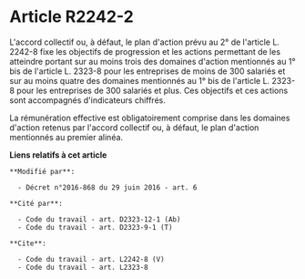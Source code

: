# Article R2242-2

L'accord collectif ou, à défaut, le plan d'action prévu au 2° de l'article L. 2242-8 fixe les objectifs de progression et les
actions permettant de les atteindre portant sur au moins trois des domaines d'action mentionnés au 1° bis de l'article L.
2323-8 pour les entreprises de moins de 300 salariés et sur au moins quatre des domaines mentionnés au 1° bis de l'article L.
2323-8 pour les entreprises de 300 salariés et plus. Ces objectifs et ces actions sont accompagnés d'indicateurs chiffrés. 

La rémunération effective est obligatoirement comprise dans les domaines d'action retenus par l'accord collectif ou, à
défaut, le plan d'action mentionnés au premier alinéa.

**Liens relatifs à cet article**

	**Modifié par**:

	  - Décret n°2016-868 du 29 juin 2016 - art. 6

	**Cité par**:

	  - Code du travail - art. D2323-12-1 (Ab)
	  - Code du travail - art. D2323-9-1 (T)

	**Cite**:

	  - Code du travail - art. L2242-8 (V)
	  - Code du travail - art. L2323-8
